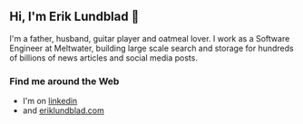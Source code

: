 ## Hi, I'm Erik Lundblad 👋
I'm a father, husband, guitar player and oatmeal lover. I work as a Software Engineer at Meltwater, building large scale search and storage for hundreds of billions of news articles and social media posts.

### Find me around the Web
- I'm on [linkedin](https://linkedin.com/eriklundblad)
- and [eriklundblad.com](https://www.eriklundblad.com)
